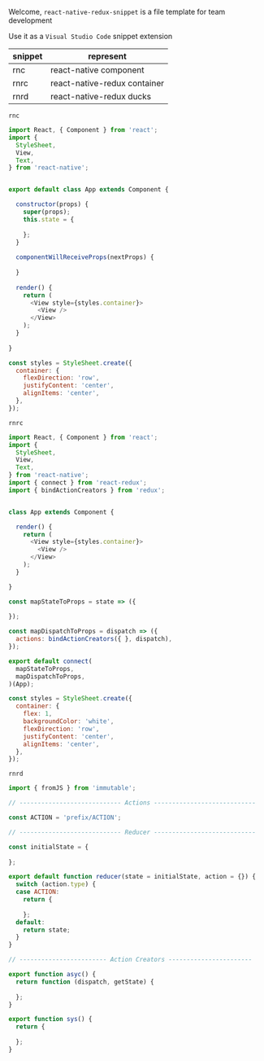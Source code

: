 Welcome, `react-native-redux-snippet` is a file template for team development

Use it as a `Visual Studio Code` snippet extension

|snippet|represent|
|---|---|
| rnc | react-native component |
| rnrc | react-native-redux container |
| rnrd | react-native-redux ducks |



`rnc`

```javascript
import React, { Component } from 'react';
import {
  StyleSheet,
  View,
  Text,
} from 'react-native';


export default class App extends Component {

  constructor(props) {
    super(props);
    this.state = {
      
    };
  }
  
  componentWillReceiveProps(nextProps) {
    
  }
  
  render() {
    return (
      <View style={styles.container}>
        <View />
      </View>
    );
  }
  
}

const styles = StyleSheet.create({
  container: {
    flexDirection: 'row',
    justifyContent: 'center',
    alignItems: 'center',
  },
});
```

`rnrc`

```javascript
import React, { Component } from 'react';
import {
  StyleSheet,
  View,
  Text,
} from 'react-native';
import { connect } from 'react-redux';
import { bindActionCreators } from 'redux';


class App extends Component {

  render() {
    return (
      <View style={styles.container}>
        <View />
      </View>
    );
  }

}

const mapStateToProps = state => ({
  
});

const mapDispatchToProps = dispatch => ({
  actions: bindActionCreators({ }, dispatch),
});

export default connect(
  mapStateToProps,
  mapDispatchToProps,
)(App);

const styles = StyleSheet.create({
  container: {
    flex: 1,
    backgroundColor: 'white',
    flexDirection: 'row',
    justifyContent: 'center',
    alignItems: 'center',
  },
});
```

`rnrd`

```javascript
import { fromJS } from 'immutable';

// ---------------------------- Actions ----------------------------

const ACTION = 'prefix/ACTION';

// ---------------------------- Reducer ----------------------------

const initialState = {
  
};

export default function reducer(state = initialState, action = {}) {
  switch (action.type) {
  case ACTION:
    return {
      
    };
  default:
    return state;
  }
}

// ------------------------ Action Creators -----------------------

export function asyc() {
  return function (dispatch, getState) {
    
  };
}

export function sys() {
  return {
    
  };
}
```